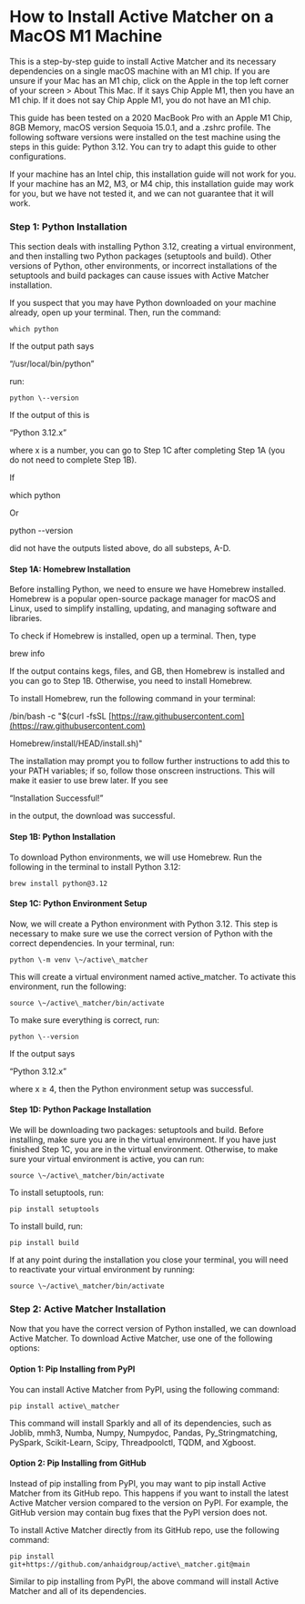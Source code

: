 # How to Install Active Matcher on a MacOS M1 Machine

This is a step-by-step guide to install Active Matcher and its necessary dependencies on a single macOS machine with an M1 chip. If you are unsure if your Mac has an M1 chip, click on the Apple in the top left corner of your screen \> About This Mac. If it says Chip Apple M1, then you have an M1 chip. If it does not say Chip Apple M1, you do not have an M1 chip.

This guide has been tested on a 2020 MacBook Pro with an Apple M1 Chip, 8GB Memory, macOS version Sequoia 15.0.1, and a .zshrc profile. The following software versions were installed on the test machine using the steps in this guide: Python 3.12. You can try to adapt this guide to other configurations.

If your machine has an Intel chip, this installation guide will not work for you. If your machine has an M2, M3, or M4 chip, this installation guide may work for you, but we have not tested it, and we can not guarantee that it will work.

### **Step 1: Python Installation**

This section deals with installing Python 3.12, creating a virtual environment, and then installing two Python packages (setuptools and build). Other versions of Python, other environments, or incorrect installations of the setuptools and build packages can cause issues with Active Matcher installation.

If you suspect that you may have Python downloaded on your machine already, open up your terminal. Then, run the command:

	which python

If the output path says

“/usr/local/bin/python”

run:

	python \--version

If the output of this is

“Python 3.12.x”

where x is a number, you can go to Step 1C after completing Step 1A (you do not need to complete Step 1B).

If

which python

Or

python \--version

did not have the outputs listed above, do all substeps, A-D.

#### **Step 1A: Homebrew Installation**

Before installing Python, we need to ensure we have Homebrew installed. Homebrew is a popular open-source package manager for macOS and Linux, used to simplify installing, updating, and managing software and libraries.

To check if Homebrew is installed, open up a terminal. Then, type

brew info

If the output contains kegs, files, and GB, then Homebrew is installed and you can go to Step 1B. Otherwise, you need to install Homebrew.

To install Homebrew, run the following command in your terminal:

/bin/bash \-c "$(curl \-fsSL [https://raw.githubusercontent.com](https://raw.githubusercontent.com)

Homebrew/install/HEAD/install.sh)"

The installation may prompt you to follow further instructions to add this to your PATH variables; if so, follow those onscreen instructions. This will make it easier to use brew later. If you see

“Installation Successful\!” 

in the output, the download was successful.

#### **Step 1B: Python Installation**

To download Python environments, we will use Homebrew. Run the following in the terminal to install Python 3.12:

	brew install python@3.12

#### **Step 1C: Python Environment Setup**

Now, we will create a Python environment with Python 3.12. This step is necessary to make sure we use the correct version of Python with the correct dependencies. In your terminal, run:

	python \-m venv \~/active\_matcher

This will create a virtual environment named active\_matcher. To activate this environment, run the following:

	source \~/active\_matcher/bin/activate

To make sure everything is correct, run:

	python \--version

If the output says

“Python 3.12.x”

where x ≥ 4, then the Python environment setup was successful.

#### **Step 1D: Python Package Installation**

We will be downloading two packages: setuptools and build. Before installing, make sure you are in the virtual environment. If you have just finished Step 1C, you are in the virtual environment. Otherwise, to make sure your virtual environment is active, you can run:

	source \~/active\_matcher/bin/activate

To install setuptools, run:

	pip install setuptools

To install build, run:

	pip install build

If at any point during the installation you close your terminal, you will need to reactivate your virtual environment by running:

	source \~/active\_matcher/bin/activate

### **Step 2: Active Matcher Installation**

Now that you have the correct version of Python installed, we can download Active Matcher. To download Active Matcher, use one of the following options:

#### **Option 1: Pip Installing from PyPI**

You can install Active Matcher from PyPI, using the following command:

	pip install active\_matcher

This command will install Sparkly and all of its dependencies, such as Joblib, mmh3, Numba, Numpy, Numpydoc, Pandas, Py\_Stringmatching, PySpark, Scikit-Learn, Scipy, Threadpoolctl, TQDM, and Xgboost.

#### **Option 2: Pip Installing from GitHub**

Instead of pip installing from PyPI, you may want to pip install Active Matcher from its GitHub repo. This happens if you want to install the latest Active Matcher version compared to the version on PyPI. For example, the GitHub version may contain bug fixes that the PyPI version does not.

To install Active Matcher directly from its GitHub repo, use the following command:

	pip install git+https://github.com/anhaidgroup/active\_matcher.git@main

Similar to pip installing from PyPI, the above command will install Active Matcher and all of its dependencies.


